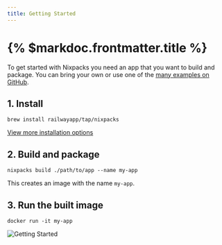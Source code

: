```yaml
---
title: Getting Started
---
```


# {% $markdoc.frontmatter.title %}

To get started with Nixpacks you need an app that you want to build and package. You can bring your own or use one of the [many examples on GitHub](https://github.com/railwayapp/nixpacks/tree/main/examples).

## 1. Install

```
brew install railwayapp/tap/nixpacks
```

[View more installation options](/docs/install)

## 2. Build and package

```
nixpacks build ./path/to/app --name my-app
```

This creates an image with the name `my-app`.

## 3. Run the built image

```
docker run -it my-app
```

![Getting Started](/images/getting-started.png)
